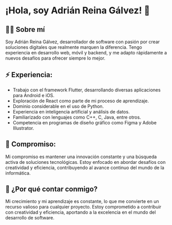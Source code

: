 # ¡Hola, soy Adrián Reina Gálvez! 👋

## 👨‍💻 Sobre mí
Soy Adrián Reina Gálvez, desarrollador de software con pasión por crear soluciones digitales que realmente marquen la diferencia. Tengo experiencia en desarrollo web, móvil y backend, y me adapto rápidamente a nuevos desafíos para ofrecer siempre lo mejor.

## ⚡ Experiencia:
- Trabajo con el framework Flutter, desarrollando diversas aplicaciones para Android e iOS.
- Exploración de React como parte de mi proceso de aprendizaje.
- Dominio considerable en el uso de Python.
- Experiencia en inteligencia artificial y análisis de datos.
- Familiarizado con lenguajes como C++, C, Java, entre otros.
- Competencia en programas de diseño gráfico como Figma y Adobe Illustrator.

## 🤝 Compromiso:
Mi compromiso es mantener una innovación constante y una búsqueda activa de soluciones tecnológicas. Estoy enfocado en abordar desafíos con creatividad y eficiencia, contribuyendo al avance continuo del mundo de la informática.

## 💼 ¿Por qué contar conmigo?
Mi crecimiento y mi aprendizaje es constante, lo que me convierte en un recurso valioso para cualquier proyecto. Estoy comprometido a contribuir con creatividad y eficiencia, aportando a la excelencia en el mundo del desarrollo de software.
